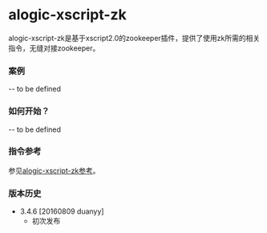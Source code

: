 alogic-xscript-zk
=================

alogic-xscript-zk是基于xscript2.0的zookeeper插件，提供了使用zk所需的相关指令，无缝对接zookeeper。

### 案例

-- to be defined

### 如何开始？

-- to be defined

### 指令参考

参见[alogic-xscript-zk参考](src/docs/reference.md)。

### 版本历史
    
- 3.4.6 [20160809 duanyy]
	+ 初次发布
